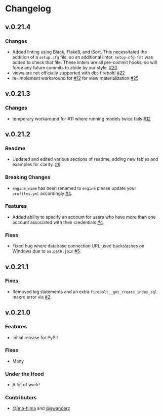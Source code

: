 # Changelog


## v.0.21.4

### Changes

- Added linting using Black, Flake8, and iSort. This necessitated the addition of a `setup.cfg` file, so an additional linter, `setup-cfg-fmt` was added to check that file. These linters are all pre-commit hooks, so will force any future commits to abide by our style. [#20](https://github.com/firebolt-db/dbt-firebolt/pull/20)
- views are not officially supported with dbt-firebolt! [#22](https://github.com/firebolt-db/dbt-firebolt/pull/22)
- re-implement workaround for [#12](https://github.com/firebolt-db/dbt-firebolt/pull/12) for view materialization [#25](https://github.com/firebolt-db/dbt-firebolt/pull/25)

## v.0.21.3

### Changes

- temporary workaround for #11 where running models twice fails [#12](https://github.com/firebolt-db/dbt-firebolt/pull/12)

## v.0.21.2

### Readme

- Updated and edited various sections of readme, adding new tables and examples for clarity. [#6](https://github.com/firebolt-db/dbt-firebolt/pull/6).

### Breaking Changes

- `engine_name` has been renamed to `engine` please update your `profiles.yml` accordingly [#4](https://github.com/firebolt-db/dbt-firebolt/pull/4).

### Features

- Added ability to specify an account for users who have more than one account associated with their credentials [#4](https://github.com/firebolt-db/dbt-firebolt/pull/4).

### Fixes

- Fixed bug where database connection URL used backslashes on Windows due to `os.path.join` [#5](https://github.com/firebolt-db/dbt-firebolt/pull/5).


## v.0.21.1

### Fixes

- Removed log statements and an extra `firebolt__get_create_index_sql` macro error via [#2](https://github.com/firebolt-db/dbt-firebolt/pull/2).


## v.0.21.0

### Features

- Initial release for PyPI!

### Fixes

- Many
### Under the Hood

- A lot of work!

### Contributors

- [@ima-hima](https://github.com/ima-hima) and [@swanderz](https://github.com/swanderz)
